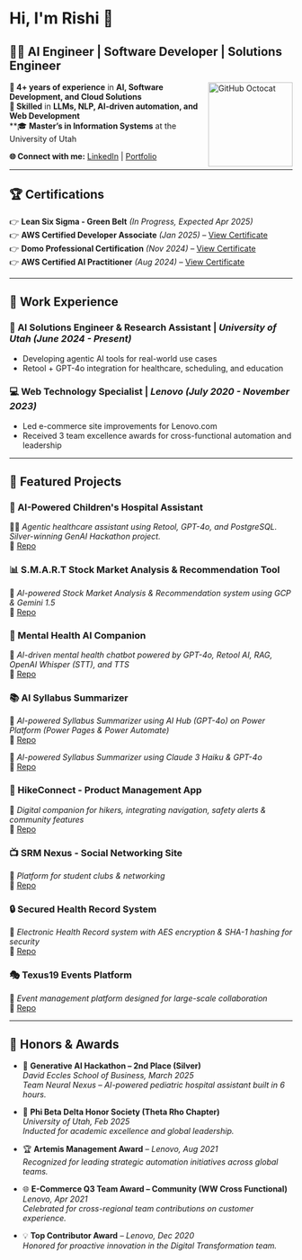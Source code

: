 # Hi, I'm Rishi 👋  

## 👨‍💻 AI Engineer | Software Developer | Solutions Engineer

<img align="right" width="150" src="https://github.com/user-attachments/assets/3fe53ea1-4821-44ae-9390-403c9070ca26" alt="GitHub Octocat">

**📌 4+ years of experience** in **AI, Software Development, and Cloud Solutions**  
**🚀 Skilled** in **LLMs, NLP, AI-driven automation, and Web Development**  
**🎓 **Master’s in Information Systems** at the University of Utah  

**🌐 Connect with me:** [LinkedIn](https://www.linkedin.com/in/rishi0309/) | [Portfolio](https://rishiramesh.space)

---

## 🏆 Certifications

👉 **Lean Six Sigma - Green Belt** *(In Progress, Expected Apr 2025)*  
👉 **AWS Certified Developer Associate** *(Jan 2025)* – [View Certificate](https://www.credly.com/badges/994f8ee0-266c-4b9d-a805-c8fc4d6836f1/public_url)  
👉 **Domo Professional Certification** *(Nov 2024)* – [View Certificate](https://www.credly.com/badges/8ac66b06-1288-48cb-9921-0a938dcd1445/public_url)  
👉 **AWS Certified AI Practitioner** *(Aug 2024)* – [View Certificate](https://www.credly.com/badges/94b3abc8-1b8a-48ff-94f2-146bd92841a2)  

---

## 🚀 Work Experience

### 🤖 AI Solutions Engineer & Research Assistant | *University of Utah (June 2024 - Present)*  
- Developing agentic AI tools for real-world use cases  
- Retool + GPT-4o integration for healthcare, scheduling, and education  

### 💻 Web Technology Specialist | *Lenovo (July 2020 - November 2023)*  
- Led e-commerce site improvements for Lenovo.com  
- Received 3 team excellence awards for cross-functional automation and leadership  

---

## 📂 Featured Projects  

### 🏥 AI-Powered Children's Hospital Assistant  
👨‍⚕️ *Agentic healthcare assistant using Retool, GPT-4o, and PostgreSQL. Silver-winning GenAI Hackathon project.*  
🔗 [Repo](https://github.com/rrishi0309/Agentic-AI-Childrens-Hospital)

### 📊 S.M.A.R.T Stock Market Analysis & Recommendation Tool  
🚀 *AI-powered Stock Market Analysis & Recommendation system using GCP & Gemini 1.5*  
🔗 [Repo](https://github.com/rrishi0309/S.M.A.R.T-Stock-Market-Analysis-Recommendation-Tool)  

### 🧠 Mental Health AI Companion  
🤖 *AI-driven mental health chatbot powered by GPT-4o, Retool AI, RAG, OpenAI Whisper (STT), and TTS*  
🔗 [Repo](https://github.com/rrishi0309/Mental-Health-AI-Companion)  

### 📚 AI Syllabus Summarizer  
🔎 *AI-powered Syllabus Summarizer using AI Hub (GPT-4o) on Power Platform (Power Pages & Power Automate)*  
🔗 [Repo](https://github.com/rrishi0309/SyllabusSummarizer-PowerPlatform)

🔎 *AI-powered Syllabus Summarizer using Claude 3 Haiku & GPT-4o*  
🔗 [Repo](https://github.com/rrishi0309/AI-Syllabus-Summarizer)  

### 🌾 HikeConnect - Product Management App  
🛂 *Digital companion for hikers, integrating navigation, safety alerts & community features*  
🔗 [Repo](https://github.com/rrishi0309/Product-Management---HikeConnect)  

### 📺 SRM Nexus - Social Networking Site  
💬 *Platform for student clubs & networking*  
🔗 [Repo](https://github.com/rrishi0309/SRM-Nexus)  

### 🔒 Secured Health Record System  
🔡️ *Electronic Health Record system with AES encryption & SHA-1 hashing for security*  
🔗 [Repo](https://github.com/rrishi0309/Secured_Health_Record_System)  

### 🎭 Texus19 Events Platform  
🎉 *Event management platform designed for large-scale collaboration*  
🔗 [Repo](https://github.com/rrishi0309/Texus19_Events)  

---

## 🏅 Honors & Awards  

- 🧅 **Generative AI Hackathon – 2nd Place (Silver)**  
  *David Eccles School of Business, March 2025*  
  *Team Neural Nexus – AI-powered pediatric hospital assistant built in 6 hours.*

- 🏩 **Phi Beta Delta Honor Society (Theta Rho Chapter)**  
  *University of Utah, Feb 2025*  
  *Inducted for academic excellence and global leadership.*

- 🏆 **Artemis Management Award** – *Lenovo, Aug 2021*  
  *Recognized for leading strategic automation initiatives across global teams.*

- 🌐 **E-Commerce Q3 Team Award – Community (WW Cross Functional)**  
  *Lenovo, Apr 2021*  
  *Celebrated for cross-regional team contributions on customer experience.*

- 💡 **Top Contributor Award** – *Lenovo, Dec 2020*  
  *Honored for proactive innovation in the Digital Transformation team.*

